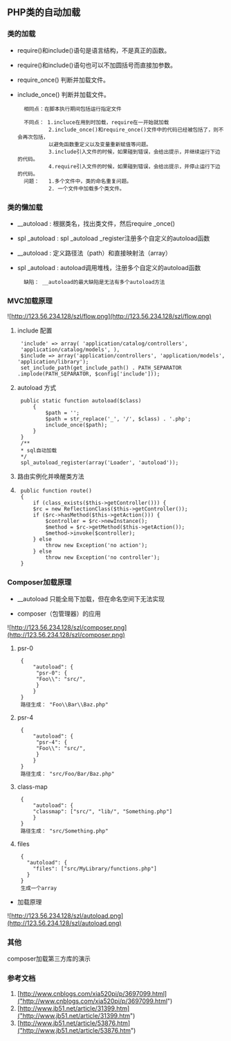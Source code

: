 ## PHP类的自动加载

### 类的加载

- require()和include()语句是语言结构，不是真正的函数。
- require()和include()语句也可以不加圆括号而直接加参数。
- require_once() 判断并加载文件。
- include_once() 判断并加载文件。 

		相同点：在脚本执行期间包括运行指定文件

    	不同点： 1.incluce在用到时加载，require在一开始就加载
           	    2.include_once()和require_once()文件中的代码已经被包括了，则不会再次包括，
                以避免函数重定义以及变量重新赋值等问题。
				3.include引入文件的时候，如果碰到错误，会给出提示，并继续运行下边的代码。
				4.require引入文件的时候，如果碰到错误，会给出提示，并停止运行下边的代码。
		问题：   1.多个文件中，类的命名重复问题。
				2. 一个文件中加载多个类文件。


### 类的懒加载

- __autoload : 根据类名，找出类文件，然后require _once()
- spl _autoload : spl _autoload _register注册多个自定义的autoload函数

- __autoload : 定义路径法（path）和直接映射法（array）

- spl _autoload : autoload调用堆栈，注册多个自定义的autoload函数

		缺陷： __autoload的最大缺陷是无法有多个autoload方法 

### MVC加载原理

![http://123.56.234.128/szl/flow.png](http://123.56.234.128/szl/flow.png)

1. include 配置

		'include' => array( 'application/catalog/controllers',
		'application/catalog/models', ),
		$include => array('application/controllers', 'application/models', 'application/library'); 
		set_include_path(get_include_path() . PATH_SEPARATOR .implode(PATH_SEPARATOR, $config['include']));

2. autoload 方式

		public static function autoload($class) 
			{ 
				$path = ''; 
				$path = str_replace('_', '/', $class) . '.php'; 
				include_once($path); 
			} 
		} 
		/** 
		* sql自动加载 
		*/ 
		spl_autoload_register(array('Loader', 'autoload')); 

3. 路由实例化并唤醒类方法
4. 
		public function route() 
		{ 
			if (class_exists($this->getController())) { 
			$rc = new ReflectionClass($this->getController()); 
			if ($rc->hasMethod($this->getAction())) { 
				$controller = $rc->newInstance(); 
				$method = $rc->getMethod($this->getAction()); 
				$method->invoke($controller); 
			} else 
				throw new Exception('no action'); 
			} else 
				throw new Exception('no controller'); 
		} 

### Composer加载原理

- __autoload 只能全局下加载，但在命名空间下无法实现

- composer（包管理器）的应用

![http://123.56.234.128/szl/composer.png](http://123.56.234.128/szl/composer.png)
	
1. psr-0
	
		{
  			"autoload": {
   			 "psr-0": {
     		 "Foo\\": "src/",
   			 }
  			}
		}
		路径生成： "Foo\\Bar\\Baz.php" 
2. psr-4
	
		{
  			"autoload": {
   			 "psr-4": {
     		 "Foo\\": "src/",
   			 }
  			}
		}
		路径生成： "src/Foo/Bar/Baz.php"
3. class-map
	
		{
			"autoload": {
			"classmap": ["src/", "lib/", "Something.php"]
			}
		}
		路径生成： "src/Something.php"
4. files
	 
		{
		  "autoload": {
		    "files": ["src/MyLibrary/functions.php"]
		  }
		}
		生成一个array


- 加载原理

![http://123.56.234.128/szl/autoload.png](http://123.56.234.128/szl/autoload.png)


### 其他

composer加载第三方库的演示

### 参考文档
1. [http://www.cnblogs.com/xia520pi/p/3697099.html]("http://www.cnblogs.com/xia520pi/p/3697099.html")
2. [http://www.jb51.net/article/31399.htm]("http://www.jb51.net/article/31399.htm")
3. [http://www.jb51.net/article/53876.htm]("http://www.jb51.net/article/53876.htm")